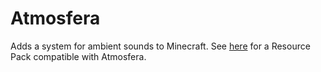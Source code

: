 # Atmosfera
Adds a system for ambient sounds to Minecraft.
See [here](https://hephaestus.dev/atmosfera) for a Resource Pack compatible with Atmosfera.
